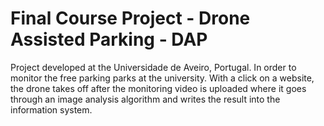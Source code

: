 # Final Course Project - Drone Assisted Parking - DAP


Project developed at the Universidade de Aveiro, Portugal. 
In order to monitor the free parking parks at the university. 
With a click on a website, the drone takes off after the monitoring video is uploaded where it goes through an image analysis algorithm and writes the result into the information system.
